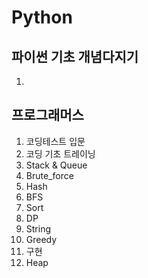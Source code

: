 # Python
## 파이썬 기초 개념다지기
1. 
## 프로그래머스
1. 코딩테스트 입문
2. 코딩 기초 트레이닝
3. Stack & Queue
4. Brute_force
5. Hash
6. BFS
7. Sort
8. DP
9. String
10. Greedy
11. 구현
12. Heap
